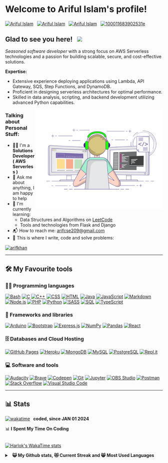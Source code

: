 # Welcome to Ariful Islam's profile!

<a href="https://www.linkedin.com/in/devarifkhan/" target="_blank"><img align="center" src="https://raw.githubusercontent.com/rahuldkjain/github-profile-readme-generator/master/src/images/icons/Social/linked-in-alt.svg" alt="Ariful Islam" height="30" width="40" /></a>
&nbsp;
<a href="https://twitter.com/devarif_khan" target="_blank"><img align="center" src="https://raw.githubusercontent.com/rahuldkjain/github-profile-readme-generator/master/src/images/icons/Social/twitter.svg" alt="Ariful Islam" height="30" width="40" /></a>
&nbsp;
<a href="https://www.instagram.com/devarifkhan/" target="_blank"><img align="center" src="https://raw.githubusercontent.com/rahuldkjain/github-profile-readme-generator/master/src/images/icons/Social/instagram.svg" alt="Ariful Islam" height="30" width="40" /></a>
&nbsp;
<a href="https://www.facebook.com/ariful.devarif/" target="_blank"><img align="center" src="https://raw.githubusercontent.com/rahuldkjain/github-profile-readme-generator/master/src/images/icons/Social/facebook.svg" alt="100011683902531e" height="30" width="40" /></a>
&nbsp;



## Glad to see you here! &nbsp; ![](https://komarev.com/ghpvc/?username=devarifkhan&style=flat-square) 


*Seasoned software developer* with a strong focus on AWS Serverless technologies and a passion for building scalable, secure, and cost-effective solutions. 

**Expertise:**

* Extensive experience deploying applications using Lambda, API Gateway, SQS, Step Functions, and DynamoDB. 
* Proficient in designing serverless architectures for optimal performance.
* Skilled in data analysis, scripting, and backend development utilizing advanced Python capabilities.





<img align="right" alt="GIF" src="https://github.com/AswinBarath/AswinBarath/blob/master/coding.gif?raw=true" width="408" height="318" />


### Talking about Personal Stuff:

- 👨‍🎓 I'm a **Solutions Developer ( AWS Serverless )**
- 💬 Ask me about anything, I am happy to help
- 🌱 I'm currently learning:
  - Data Structures and Algorithms on [LeetCode](https://leetcode.com/devarifkhan/)
  - Tools and technologies from Flask and Django
- 📬 How to reach me: [arifcse209@gmail.com](mailto:arifcse209@gmail.com)
- 💪 This is where I write, code and solve problems:



<a href="https://leetcode.com/devarifkhan/" target="_blank"><img align="center" src="https://raw.githubusercontent.com/rahuldkjain/github-profile-readme-generator/master/src/images/icons/Social/leet-code.svg" alt="arifkhan" height="30" width="40" /></a>


---

## 🛠️ My Favourite tools

### 👨‍💻 Programming languages

<p>
    <a href="#"><img alt="Bash" src="https://img.shields.io/badge/Bash-121011.svg?logo=gnu-bash&logoColor=white"></a>
    <a href="#"><img alt="C" src="https://custom-icon-badges.herokuapp.com/badge/C-03599C.svg?logo=c-in-hexagon&logoColor=white"></a>
    <a href="#"><img alt="C++" src="https://custom-icon-badges.herokuapp.com/badge/C++-9C033A.svg?logo=cpp2&logoColor=white"></a>
    <a href="#"><img alt="CSS" src="https://img.shields.io/badge/CSS-1572B6.svg?logo=css3&logoColor=white"></a>
    <a href="#"><img alt="HTML" src="https://img.shields.io/badge/HTML-E34F26.svg?logo=html5&logoColor=white"></a>
    <a href="#"><img alt="Java" src="https://img.shields.io/badge/Java-007396.svg?logo=java&logoColor=white"></a>
    <a href="#"><img alt="JavaScript" src="https://img.shields.io/badge/JavaScript-F7DF1E.svg?logo=javascript&logoColor=black"></a>
    <a href="#"><img alt="Markdown" src="https://img.shields.io/badge/Markdown-000000.svg?logo=markdown&logoColor=white"></a>
    <a href="#"><img alt="Node.js" src="https://img.shields.io/badge/Node.js-43853D.svg?logo=node.js&logoColor=white"></a>
    <a href="#"><img alt="PHP" src="https://img.shields.io/badge/PHP-777BB4.svg?logo=php&logoColor=white"></a>
    <a href="#"><img alt="Python" src="https://img.shields.io/badge/Python-14354C.svg?logo=python&logoColor=white"></a>
    <a href="#"><img alt="SASS" src="https://img.shields.io/badge/Sass-hotpink.svg?logo=SASS&logoColor=white"></a>
    <a href="#"><img alt="SQL" src="https://custom-icon-badges.herokuapp.com/badge/SQL-025E8C.svg?logo=database&logoColor=white"></a>
    <a href="#"><img alt="TypeScript" src="https://img.shields.io/badge/TypeScript-007ACC.svg?logo=typescript&logoColor=white"></a>
</p>

### 🧰 Frameworks and libraries

<p>
    <a href="#"><img alt="Arduino" src="https://img.shields.io/badge/-Arduino-00979D?logo=Arduino&logoColor=white"></a>
    <a href="#"><img alt="Bootstrap" src="https://img.shields.io/badge/Bootstrap-7952B3.svg?logo=bootstrap&logoColor=white"></a>
    <a href="#"><img alt="Express.js" src="https://img.shields.io/badge/Express.js-404d59.svg?logo=express&logoColor=white"></a>
    <a href="#"><img alt="NumPy" src="https://img.shields.io/badge/Numpy-013243.svg?logo=numpy&logoColor=white"></a>
    <a href="#"><img alt="Pandas" src="https://img.shields.io/badge/Pandas-150458.svg?logo=pandas&logoColor=white"></a>
    <a href="#"><img alt="React" src="https://img.shields.io/badge/React-20232a.svg?logo=react&logoColor=%2361DAFB"></a>
</p>

### 🗄️ Databases and Cloud Hosting

<p>
    <a href="#"><img alt="GitHub Pages" src="https://img.shields.io/badge/GitHub%20Pages-327FC7.svg?logo=github&logoColor=white"></a>
    <a href="#"><img alt="Heroku" src="https://img.shields.io/badge/Heroku-430098.svg?logo=heroku&logoColor=white"></a>
    <a href="#"><img alt="MongoDB" src ="https://img.shields.io/badge/MongoDB-4ea94b.svg?logo=mongodb&logoColor=white"></a>
    <a href="#"><img alt="MySQL" src="https://img.shields.io/badge/MySQL-00f.svg?logo=mysql&logoColor=white"></a>
    <a href="#"><img alt="PostgreSQL" src ="https://img.shields.io/badge/PostgreSQL-316192.svg?logo=postgresql&logoColor=white"></a>
    <a href="#"><img alt="Repl.it" src="https://img.shields.io/badge/Repl.it-0D101E.svg?logo=Replit&logoColor=white"></a>
</p>

### 💻 Software and tools

<p>
    <a href="#"><img alt="Audacity" src="https://img.shields.io/badge/-Audacity-0000CC?logo=audacity&logoColor=white"></a>
    <a href="#"><img alt="Brave" src="https://img.shields.io/badge/-Brave-FB542B?logo=brave&logoColor=white"></a>
    <a href="#"><img alt="Codepen" src="https://img.shields.io/badge/Codepen-000000.svg?logo=codepen&logoColor=white"></a>
    <a href="#"><img alt="Git" src="https://img.shields.io/badge/Git-F05033.svg?logo=git&logoColor=white"></a>
    <a href="#"><img alt="Jupyter" src="https://img.shields.io/badge/Jupyter-F37626.svg?logo=Jupyter&logoColor=white"></a>
    <a href="#"><img alt="OBS Studio" src="https://img.shields.io/badge/-OBS%20Studio-302E31?logo=obs-studio&logoColor=white"></a>
    <a href="#"><img alt="Postman" src="https://img.shields.io/badge/Postman-FF6C37?logo=postman&logoColor=white"></a>
    <a href="#"><img alt="Stack Overflow" src="https://img.shields.io/badge/-Stack%20Overflow-FE7A16?logo=stack-overflow&logoColor=white"></a>
    <a href="#"><img alt="Visual Studio Code" src="https://img.shields.io/badge/Visual%20Studio%20Code-0078d7.svg?logo=visual-studio-code&logoColor=white"></a>
</p>

---


## 📊 Stats

[![wakatime](https://wakatime.com/badge/user/d7c6de35-a8a3-4ac5-b46e-25fdc5c0ebba.svg)](https://wakatime.com/@d7c6de35-a8a3-4ac5-b46e-25fdc5c0ebba) <b>&nbsp; coded, since JAN 01 2024</b>

📊 <b>I Spent My Time On Coding</b>
</br>
</br>

[![Harlok's WakaTime stats](https://github-readme-stats.vercel.app/api/wakatime?username=devarifkhan)](https://github.com/anuraghazra/github-readme-stats)










<details>
  <summary>&nbsp;&nbsp;<b>😺 My Github stats, 😻 Current Streak and 😸 Most Used Languages</summary>
  <br/>
	<a href="https://github.com/devarifkhan/github-readme-stats" title="Go to Source"><img alt="AswinBarath's Github Stats" src="https://denvercoder1-github-readme-stats.vercel.app/api?username=devarifkhan&show_icons=true&count_private=true&theme=react&border=61dafb&hide_border=true" height="172px"/></a>
	<a href="https://github.com/devarifkhan/github-readme-stats" title="Go to Source"><img alt="Arifuls's Top Languages" src="https://github-readme-stats.vercel.app/api/top-langs/?username=devarifkhan&langs_count=6&layout=compact&theme=react&hide_border=true&border_color=61dafb&hide=Jupyter%20Notebook,html,css,scss,pug,ruby,php,shell" height="172px"/></a>
  <br/>
 

<p align=center>
  <a href="https://git.io/streak-stats" title="Go to Source">
    <img alt="Ariful's Streak" src="https://github-readme-streak-stats.herokuapp.com/?user=devarifkhan&theme=react&border=61dafb" height="192px"/>
  </a>
</p>

  





</details>
